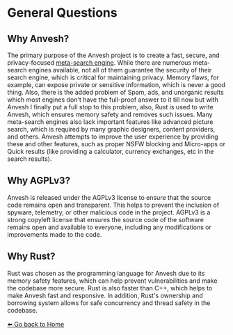 # General Questions

## Why Anvesh?

The primary purpose of the Anvesh project is to create a fast, secure, and privacy-focused [meta-search engine](https://en.wikipedia.org/wiki/Metasearch_engine). While there are numerous meta-search engines available, not all of them guarantee the security of their search engine, which is critical for maintaining privacy. Memory flaws, for example, can expose private or sensitive information, which is never a good thing. Also, there is the added problem of Spam, ads, and unorganic results which most engines don't have the full-proof answer to it till now but with Anvesh I finally put a full stop to this problem, also, Rust is used to write Anvesh, which ensures memory safety and removes such issues. Many meta-search engines also lack important features like advanced picture search, which is required by many graphic designers, content providers, and others. Anvesh attempts to improve the user experience by providing these and other features, such as proper NSFW blocking and Micro-apps or Quick results (like providing a calculator, currency exchanges, etc in the search results).

## Why AGPLv3?

Anvesh is released under the AGPLv3 license to ensure that the source code remains open and transparent. This helps to prevent the inclusion of spyware, telemetry, or other malicious code in the project. AGPLv3 is a strong copyleft license that ensures the source code of the software remains open and available to everyone, including any modifications or improvements made to the code.

## Why Rust?

Rust was chosen as the programming language for Anvesh due to its memory safety features, which can help prevent vulnerabilities and make the codebase more secure. Rust is also faster than C++, which helps to make Anvesh fast and responsive. In addition, Rust's ownership and borrowing system allows for safe concurrency and thread safety in the codebase.

[⬅️  Go back to Home](./README.md)
